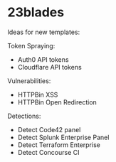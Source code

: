 # 23blades

Ideas for new templates:

Token Spraying:
* Auth0 API tokens
* Cloudflare API tokens

Vulnerabilities: 
* HTTPBin XSS
* HTTPBin Open Redirection

Detections:
* Detect Code42 panel
* Detect Splunk Enterprise Panel
* Detect Terraform Enterprise
* Detect Concourse CI
